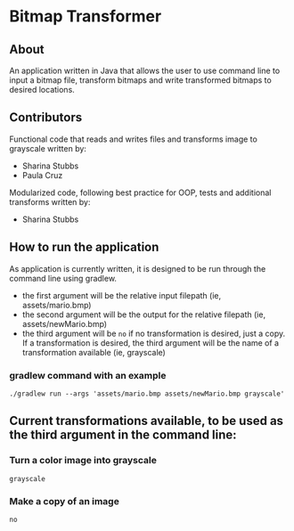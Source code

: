 # Bitmap Transformer
## About
An application written in Java that allows the user to use command line to input a bitmap file, transform bitmaps and write transformed bitmaps to desired locations. 

## Contributors
Functional code that reads and writes files and transforms image to grayscale written by:
* Sharina Stubbs
* Paula Cruz

Modularized code, following best practice for OOP, tests and additional transforms written by:
* Sharina Stubbs

## How to run the application
As application is currently written, it is designed to be run through the command line using gradlew. 
* the first argument will be the relative input filepath (ie, assets/mario.bmp) 
* the second argument will be the output for the relative filepath (ie, assets/newMario.bmp)
* the third argument will be `no` if no transformation is desired, just a copy. If a transformation is desired, the third argument will be the name of a transformation available (ie, grayscale)

### gradlew command with an example
```
./gradlew run --args 'assets/mario.bmp assets/newMario.bmp grayscale'
```

## Current transformations available, to be used as the third argument in the command line:
### Turn a color image into grayscale
`grayscale`
### Make a copy of an image
`no`


